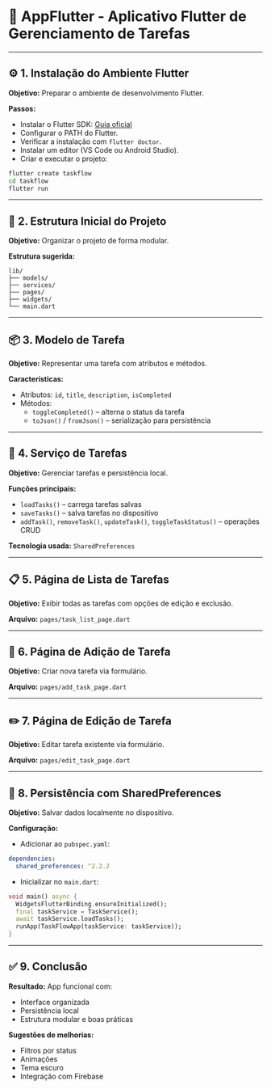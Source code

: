 
# 📱 AppFlutter - Aplicativo Flutter de Gerenciamento de Tarefas

---

## ⚙️ 1. Instalação do Ambiente Flutter
**Objetivo:** Preparar o ambiente de desenvolvimento Flutter.

**Passos:**
- Instalar o Flutter SDK: [Guia oficial](https://docs.flutter.dev/get-started/install)
- Configurar o PATH do Flutter.
- Verificar a instalação com `flutter doctor`.
- Instalar um editor (VS Code ou Android Studio).
- Criar e executar o projeto:
```bash
flutter create taskflow
cd taskflow
flutter run
```

---

## 📂 2. Estrutura Inicial do Projeto
**Objetivo:** Organizar o projeto de forma modular.

**Estrutura sugerida:**
```
lib/
├── models/
├── services/
├── pages/
├── widgets/
└── main.dart
```

---

## 📦 3. Modelo de Tarefa
**Objetivo:** Representar uma tarefa com atributos e métodos.

**Características:**
- Atributos: `id`, `title`, `description`, `isCompleted`
- Métodos:
  - `toggleCompleted()` – alterna o status da tarefa
  - `toJson()` / `fromJson()` – serialização para persistência

---

## 🧠 4. Serviço de Tarefas
**Objetivo:** Gerenciar tarefas e persistência local.

**Funções principais:**
- `loadTasks()` – carrega tarefas salvas
- `saveTasks()` – salva tarefas no dispositivo
- `addTask()`, `removeTask()`, `updateTask()`, `toggleTaskStatus()` – operações CRUD

**Tecnologia usada:** `SharedPreferences`

---

## 📋 5. Página de Lista de Tarefas
**Objetivo:** Exibir todas as tarefas com opções de edição e exclusão.

**Arquivo:** `pages/task_list_page.dart`

---

## 📝 6. Página de Adição de Tarefa
**Objetivo:** Criar nova tarefa via formulário.

**Arquivo:** `pages/add_task_page.dart`

---

## ✏️ 7. Página de Edição de Tarefa
**Objetivo:** Editar tarefa existente via formulário.

**Arquivo:** `pages/edit_task_page.dart`

---

## 💾 8. Persistência com SharedPreferences
**Objetivo:** Salvar dados localmente no dispositivo.

**Configuração:**
- Adicionar ao `pubspec.yaml`:
```yaml
dependencies:
  shared_preferences: ^2.2.2
```
- Inicializar no `main.dart`:
```dart
void main() async {
  WidgetsFlutterBinding.ensureInitialized();
  final taskService = TaskService();
  await taskService.loadTasks();
  runApp(TaskFlowApp(taskService: taskService));
}
```

---

## ✅ 9. Conclusão
**Resultado:** App funcional com:
- Interface organizada
- Persistência local
- Estrutura modular e boas práticas

**Sugestões de melhorias:**
- Filtros por status
- Animações
- Tema escuro
- Integração com Firebase
